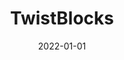 ---
title: TwistBlocks 
summary: Write about your project here...
tags:
  - TUI
date: 2022-01-01
external_link: https://www.bilibili.com/video/BV1Gx41177ED

links:
  - icon_pack: fab
    icon: twitter
    name: Follow
    url: 'https://twitter.com/Twitter'
    
---